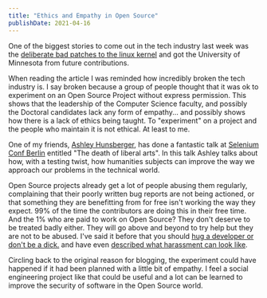```yaml
---
title: "Ethics and Empathy in Open Source"
publishDate: 2021-04-16
---
```


One of the biggest stories to come out in the tech industry last week was the [deliberate bad patches to the linux kernel](https://www.zdnet.com/article/greg-kroah-hartman-bans-university-of-minnesota-from-linux-development-for-deliberately-buggy-patches/)
and got the University of Minnesota from future contributions.

When reading the article I was reminded how incredibly broken
the tech industry is. I say broken because a group of people
thought that it was ok to experiment on an Open Source Project
without express permission. This shows that the leadership of
the Computer Science faculty, and possibly the Doctoral
candidates lack any form of empathy... and possibly shows how
there is a lack of ethics being taught. To "experiment" on a
project and the people who maintain it is not ethical. At least
to me.

One of my friends, [Ashley Hunsberger](https://twitter.com/aahunsberger),
has done a fantastic talk at [Selenium Conf Berlin](https://www.youtube.com/watch?v=t5CdM87B9wo&list=PLRdSclUtJDYV8I_B5rLkMI7jL_JMv7GRO&index=8) entitled
"The death of liberal arts". In this talk Ashley talks about
how, with a testing twist, how humanities subjects can improve
the way we approach our problems in the technical world.

Open Source projects already get a lot of people abusing them regularly,
complaining that their poorly written bug reports are not being actioned,
or that something they are benefitting from for free isn't working the way
they expect. 99% of the time the contributors are doing this in their free
time. And the 1% who are paid to work on Open Source? They don't deserve to
be treated badly either. They will go above and beyond to try help but they
are not to be abused. I've said it before that you should [hug a developer
or don't be a dick.](/blog/2011/hug-a-oss-developer-or-dont-be-a-dick/) and
have even [described what harassment can look like](/blog/2017/harassment-of-open-source-maintainers-or-contributors/).

Circling back to the original reason for blogging, the experiment could have
happened if it had been planned with a little bit of empathy. I feel
a social engineering project like that could be useful and a lot can be
learned to improve the security of software in the Open Source world.
